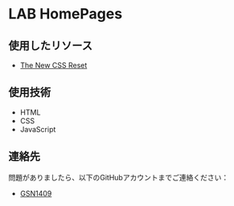 # LAB HomePages

## 使用したリソース
- [The New CSS Reset](https://github.com/elad2412/the-new-css-reset)

## 使用技術
- HTML
- CSS
- JavaScript

## 連絡先
問題がありましたら、以下のGitHubアカウントまでご連絡ください：  
- [GSN1409](https://github.com/saku0914no)
